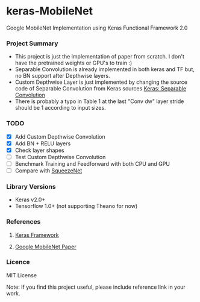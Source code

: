 # keras-MobileNet
Google MobileNet Implementation using Keras Functional Framework 2.0


### Project Summary

- This project is just the implementation of paper from scratch. I don't have the pretrained weights or GPU's to train :)
- Separable Convolution is already implemented in both keras and TF but, no BN support after Depthwise layers.
- Custom Depthwise Layer is just implemented by changing the source code of Separable Convolution from Keras sources [Keras: Separable Convolution](https://github.com/fchollet/keras/blob/master/keras/layers/convolutional.py#L806)
- There is probably a typo in Table 1 at the last "Conv dw" layer stride should be 1 according to input sizes.

### TODO
- [x] Add Custom Depthwise Convolution
- [x] Add BN + RELU layers
- [x] Check layer shapes
- [ ] Test Custom Depthwise Convolution
- [ ] Benchmark Training and Feedforward with both CPU and GPU
- [ ] Compare with [SqueezeNet](https://github.com/rcmalli/keras-squeezenet)

### Library Versions

- Keras v2.0+
- Tensorflow 1.0+ (not supporting Theano for now)



### References

1) [Keras Framework](www.keras.io)

2) [Google MobileNet Paper](https://arxiv.org/pdf/1704.04861.pdf)


### Licence 

MIT License 

Note: If you find this project useful, please include reference link in your work.

